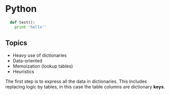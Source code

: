 # Python

```python
  def test():
    print 'hello''
```

## Topics

- Heavy use of dictionaries
- Data-oriented
- Memoization (lookup tables)
- Heuristics

The first step is to express all the data in dictionaries. This includes replacing logic by tables, in this case the table columns are dictionary __keys__.

